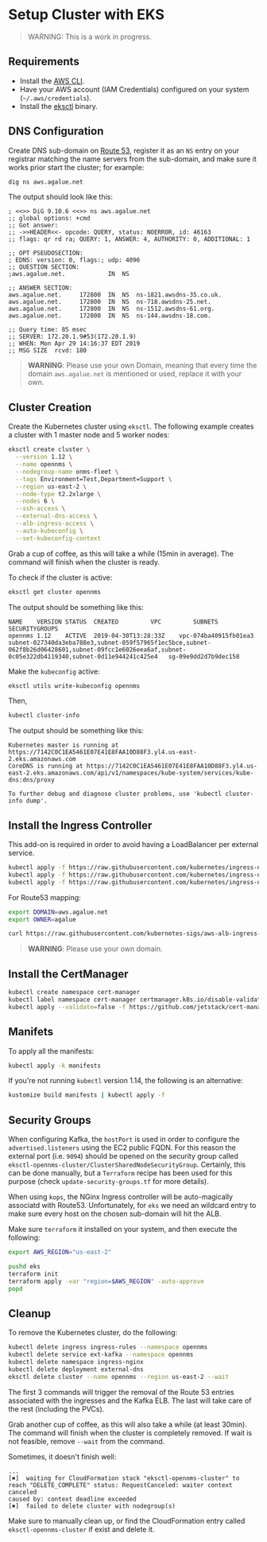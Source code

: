 # Setup Cluster with EKS

> WARNING: This is a work in progress.

## Requirements

* Install the [AWS CLI](https://aws.amazon.com/cli/).
* Have your AWS account (IAM Credentials) configured on your system (`~/.aws/credentials`).
* Install the [eksctl](https://eksctl.io/) binary.

## DNS Configuration

Create DNS sub-domain on [Route 53](https://console.aws.amazon.com/route53/home), register it as an `NS` entry on your registrar matching the name servers from the sub-domain, and make sure it works prior start the cluster; for example:

```bash
dig ns aws.agalue.net
```

The output should look like this:

```text
; <<>> DiG 9.10.6 <<>> ns aws.agalue.net
;; global options: +cmd
;; Got answer:
;; ->>HEADER<<- opcode: QUERY, status: NOERROR, id: 46163
;; flags: qr rd ra; QUERY: 1, ANSWER: 4, AUTHORITY: 0, ADDITIONAL: 1

;; OPT PSEUDOSECTION:
; EDNS: version: 0, flags:; udp: 4096
;; QUESTION SECTION:
;aws.agalue.net.			IN	NS

;; ANSWER SECTION:
aws.agalue.net.		172800	IN	NS	ns-1821.awsdns-35.co.uk.
aws.agalue.net.		172800	IN	NS	ns-718.awsdns-25.net.
aws.agalue.net.		172800	IN	NS	ns-1512.awsdns-61.org.
aws.agalue.net.		172800	IN	NS	ns-144.awsdns-18.com.

;; Query time: 85 msec
;; SERVER: 172.20.1.9#53(172.20.1.9)
;; WHEN: Mon Apr 29 14:16:37 EDT 2019
;; MSG SIZE  rcvd: 180
```

> **WARNING**: Please use your own Domain, meaning that every time the domain `aws.agalue.net` is mentioned or used, replace it with your own.

## Cluster Creation

Create the Kubernetes cluster using `eksctl`. The following example creates a cluster with 1 master node and 5 worker nodes:

```bash
eksctl create cluster \
  --version 1.12 \
  --name opennms \
  --nodegroup-name onms-fleet \
  --tags Environment=Test,Department=Support \
  --region us-east-2 \
  --node-type t2.2xlarge \
  --nodes 6 \
  --ssh-access \
  --external-dns-access \
  --alb-ingress-access \
  --auto-kubeconfig \
  --set-kubeconfig-context
```

Grab a cup of coffee, as this will take a while (15min in average). The command will finish when the cluster is ready.

To check if the cluster is active:

```bash
eksctl get cluster opennms
```

The output should be something like this:

```text
NAME	VERSION	STATUS	CREATED			VPC			SUBNETS															SECURITYGROUPS
opennms	1.12	ACTIVE	2019-04-30T13:28:33Z	vpc-074ba40915fb01ea3	subnet-027340da3eba788e3,subnet-059f57965f1ec5bce,subnet-062f8b26d06428601,subnet-09fcc1e6026eea6af,subnet-0c05e322db4119340,subnet-0d11e944241c425e4	sg-09e9dd2d7b9dec158
```

Make the `kubeconfig` active:

```bash
eksctl utils write-kubeconfig opennms
```

Then,

```bash
kubectl cluster-info
```

The output should be something like this:

```text
Kubernetes master is running at https://7142C0C1EA5461E07E41E8FAA10D88F3.yl4.us-east-2.eks.amazonaws.com
CoreDNS is running at https://7142C0C1EA5461E07E41E8FAA10D88F3.yl4.us-east-2.eks.amazonaws.com/api/v1/namespaces/kube-system/services/kube-dns:dns/proxy

To further debug and diagnose cluster problems, use 'kubectl cluster-info dump'.
```

## Install the Ingress Controller

This add-on is required in order to avoid having a LoadBalancer per external service.

```bash
kubectl apply -f https://raw.githubusercontent.com/kubernetes/ingress-nginx/master/deploy/mandatory.yaml
kubectl apply -f https://raw.githubusercontent.com/kubernetes/ingress-nginx/master/deploy/provider/aws/service-l4.yaml
kubectl apply -f https://raw.githubusercontent.com/kubernetes/ingress-nginx/master/deploy/provider/aws/patch-configmap-l4.yaml
```

For Route53 mapping:

 ```bash
export DOMAIN=aws.agalue.net
export OWNER=agalue

curl https://raw.githubusercontent.com/kubernetes-sigs/aws-alb-ingress-controller/v1.1.0/docs/examples/external-dns.yaml 2>/dev/null | sed "s/--domain-filter=.*/--domain-filter=$DOMAIN/" | sed "s/--txt-owner-id=.*/--txt-owner-id=$OWNER/" | kubectl apply -f -
```

> **WARNING**: Please use your own domain.

## Install the CertManager

```bash
kubectl create namespace cert-manager
kubectl label namespace cert-manager certmanager.k8s.io/disable-validation=true
kubectl apply --validate=false -f https://github.com/jetstack/cert-manager/releases/download/v0.10.0/cert-manager.yaml
```

## Manifets

To apply all the manifests:

```bash
kubectl apply -k manifests
```

If you're not running `kubectl` version 1.14, the following is an alternative:

```bash
kustomize build manifests | kubectl apply -f
```

## Security Groups

When configuring Kafka, the `hostPort` is used in order to configure the `advertised.listeners` using the EC2 public FQDN. For this reason the external port (i.e. `9094`) should be opened on the security group called `eksctl-opennms-cluster/ClusterSharedNodeSecurityGroup`. Certainly, this can be done manually, but a `Terraform` recipe has been used for this purpose (check `update-security-groups.tf` for more details).

When using `kops`, the NGinx Ingress controller will be auto-magically associatd with Route53. Unfortunately, for `eks` we need an wildcard entry to make sure every host on the chosen sub-domain will hit the ALB.

Make sure `terraform` it installed on your system, and then execute the following:

```bash
export AWS_REGION="us-east-2"

pushd eks
terraform init
terraform apply -var "region=$AWS_REGION" -auto-approve
popd
```

## Cleanup

To remove the Kubernetes cluster, do the following:

```bash
kubectl delete ingress ingress-rules --namespace opennms
kubectl delete service ext-kafka --namespace opennms
kubectl delete namespace ingress-nginx
kubectl delete deployment external-dns
eksctl delete cluster --name opennms --region us-east-2 --wait
```

The first 3 commands will trigger the removal of the Route 53 entries associated with the ingresses and the Kafka ELB. The last will take care of the rest (including the PVCs).

Grab another cup of coffee, as this will also take a while (at least 30min). The command will finish when the cluster is completely removed. If wait is not feasible, remove `--wait` from the command.

Sometimes, it doesn't finish well:

```text
...
[✖]  waiting for CloudFormation stack "eksctl-opennms-cluster" to reach "DELETE_COMPLETE" status: RequestCanceled: waiter context canceled
caused by: context deadline exceeded
[✖]  failed to delete cluster with nodegroup(s)
```

Make sure to manually clean up, or find the CloudFormation entry called `eksctl-opennms-cluster` if exist and delete it.
